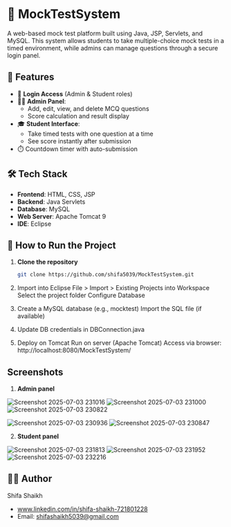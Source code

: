 # 📝 MockTestSystem

A web-based mock test platform built using Java, JSP, Servlets, and MySQL. This system allows students to take multiple-choice mock tests in a timed environment, while admins can manage questions through a secure login panel.


## 🚀 Features

- 🔐 **Login Access** (Admin & Student roles)
- 🧑‍🏫 **Admin Panel**:
  - Add, edit, view, and delete MCQ questions
  - Score calculation and result display
- 🎓 **Student Interface**:
  - Take timed tests with one question at a time
  - See score instantly after submission
- ⏱️ Countdown timer with auto-submission




## 🛠️ Tech Stack

- **Frontend**: HTML, CSS, JSP
- **Backend**: Java Servlets
- **Database**: MySQL
- **Web Server**: Apache Tomcat 9
- **IDE**: Eclipse



## 📂 How to Run the Project

1. **Clone the repository**
   ```bash
   git clone https://github.com/shifa5039/MockTestSystem.git
   
2. Import into Eclipse
   File > Import > Existing Projects into Workspace
   Select the project folder
   Configure Database

3. Create a MySQL database (e.g., mocktest)
   Import the SQL file (if available)

4. Update DB credentials in DBConnection.java

5. Deploy on Tomcat
   Run on server (Apache Tomcat)
   Access via browser: http://localhost:8080/MockTestSystem/

## Screenshots

1. **Admin panel**

![Screenshot 2025-07-03 231016](https://github.com/user-attachments/assets/c6fcf523-0ee9-42ad-9cc3-baae9cdf9ac9)
![Screenshot 2025-07-03 231000](https://github.com/user-attachments/assets/82bf2206-bbb9-434f-87d2-7cc99468081f)
![Screenshot 2025-07-03 230822](https://github.com/user-attachments/assets/b2127fb6-dcc9-483d-b9e3-d73fd5902772)

![Screenshot 2025-07-03 230936](https://github.com/user-attachments/assets/02b24a56-bba5-46fa-a7b6-2e93e88a0ef3)
![Screenshot 2025-07-03 230847](https://github.com/user-attachments/assets/80e6749a-c7f8-4839-9ad3-f81fd6a6d804)


2. **Student panel**

![Screenshot 2025-07-03 231813](https://github.com/user-attachments/assets/aaa698ec-2284-42c8-88fd-b0da3eb0fb7f)
![Screenshot 2025-07-03 231952](https://github.com/user-attachments/assets/31a53b4e-60b6-485c-8e41-2fbacfa02f17)
![Screenshot 2025-07-03 232216](https://github.com/user-attachments/assets/3de441c4-db1a-4494-9f58-790b29e71952)


## 👩‍💻 Author

Shifa Shaikh
- www.linkedin.com/in/shifa-shaikh-721801228
- Email: shifashaikh5039@gmail.com
